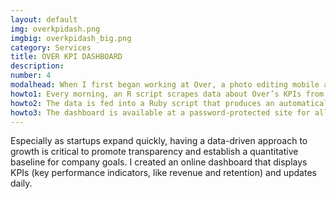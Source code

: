 ```yaml
---
layout: default
img: overkpidash.png
imgbig: overkpidash_big.png
category: Services
title: OVER KPI DASHBOARD
description:
number: 4
modalhead: When I first began working at Over, a photo editing mobile app, employees struggled to find basic figures about the company, like its conversion rate or number of weekly active users. In addition to being constantly accessible online, this dashboard is now displayed at the beginning of every weekly Friday meeting. Since its deployment, it has helped the company measure marketing success, quantify the popularity of new features, and identify shortcomings for which the company can establish goals to improve.
howto1: Every morning, an R script scrapes data about Over’s KPIs from Amplitude, a data analytics platform that is confusing and difficult to navigate, especially for inexperienced users. 
howto2: The data is fed into a Ruby script that produces an automatically updating dashboard, which includes current data, data from the previous week, and the percent change between the two values.
howto3: The dashboard is available at a password-protected site for all employees. All numbers are displayed as weekly totals for the past seven days.
---
```

  Especially as startups expand quickly, having a data-driven approach to growth is critical to promote transparency and establish a quantitative baseline for company goals. I created an online dashboard that displays KPIs (key performance indicators, like revenue and retention) and updates daily. 
